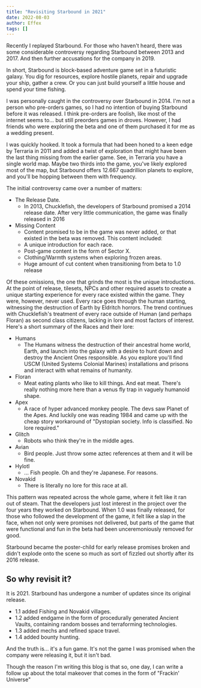 ```yaml
---
title: "Revisiting Starbound in 2021"
date: 2022-08-03
author: Effex
tags: []
---
```


Recently I replayed Starbound. For those who haven't heard, there was some considerable controversy regarding Starbound between 2013 and 2017. And then further accusations for the company in 2019.

In short, Starbound is block-based adventure game set in a futuristic galaxy. You dig for resources, explore hostile planets, repair and upgrade your ship, gather a crew. Or you can just build yourself a little house and spend your time fishing.

I was personally caught in the controversy over Starbound in 2014. I'm not a person who pre-orders games, so I had no intention of buying Starbound before it was released. I think pre-orders are foolish, like most of the internet seems to... but still preorders games in droves. However, I had friends who were exploring the beta and one of them purchased it for me as a wedding present.

I was quickly hooked. It took a formula that had been honed to a keen edge by Terraria in 2011 and added a twist of exploration that might have been the last thing missing from the earlier game. See, in Terraria you have a single world map. Maybe two thirds into the game, you've likely explored most of the map, but Starbound offers 12.667 quadrillion planets to explore, and you'll be hopping between them with frequency.

The initial controversy came over a number of matters:

+ The Release Date.
  - In 2013, Chucklefish, the developers of Starbound promised a 2014 release date. After very little communication, the game was finally released in 2016
+ Missing Content
  - Content promised to be in the game was never added, or that existed in the beta was removed. This content included:
  - A unique introduction for each race.
  - Post-game content in the form of Sector X.
  - Clothing/Warmth systems when exploring frozen areas.
  - Huge amount of cut content when transitioning from beta to 1.0 release

Of these omissions, the one that grinds the most is the unique introductions. At the point of release, tilesets, NPCs and other required assets to create a unique starting experience for every race existed within the game. They were, however, never used. Every race goes through the human starting, witnessing the destruction of Earth by Eldritch horrors. The trend continues with Chucklefish's treatment of every race outside of Human (and perhaps Floran) as second class citizens, lacking in lore and most factors of interest. Here's a short summary of the Races and their lore:

+ Humans
  - The Humans witness the destruction of their ancestral home world, Earth, and launch into the galaxy with a desire to hunt down and destroy the Ancient Ones responsible. As you explore you'll find USCM (United Systems Colonial Marines) installations and prisons and interact with what remains of humanity.
+ Floran
  - Meat eating plants who like to kill things. And eat meat. There's really nothing more here than a venus fly trap in vaguely humanoid shape.
+ Apex
  - A race of hyper advanced monkey people. The devs saw Planet of the Apes. And luckily one was reading 1984 and came up with the cheap story workaround of "Dystopian society. Info is classified. No lore required."
+ Glitch
  - Robots who think they're in the middle ages.
+ Avian
  - Bird people. Just throw some aztec references at them and it will be fine.
+ Hylotl
  - ... Fish people. Oh and they're Japanese. For reasons.
+ Novakid
  - There is literally no lore for this race at all.

This pattern was repeated across the whole game, where it felt like it ran out of steam. That the developers just lost interest in the project over the four years they worked on Starbound. When 1.0 was finally released, for those who followed the development of the game, it felt like a slap in the face, when not only were promises not delivered, but parts of the game that were functional and fun in the beta had been unceremoniously removed for good.

Starbound became the poster-child for early release promises broken and didn't explode onto the scene so much as sort of fizzled out shortly after its 2016 release.

## So why revisit it?

It is 2021. Starbound has undergone a number of updates since its original release.

+ 1.1 added Fishing and Novakid villages.
+ 1.2 added endgame in the form of procedurally generated Ancient Vaults, containing random bosses and terraforming technologies.
+ 1.3 added mechs and refined space travel.
+ 1.4 added bounty hunting.

And the truth is... it's a fun game. It's not the game I was promised when the company were releasing it, but it isn't bad.

Though the reason I'm writing this blog is that so, one day, I can write a follow up about the total makeover that comes in the form of "Frackin' Universe"
